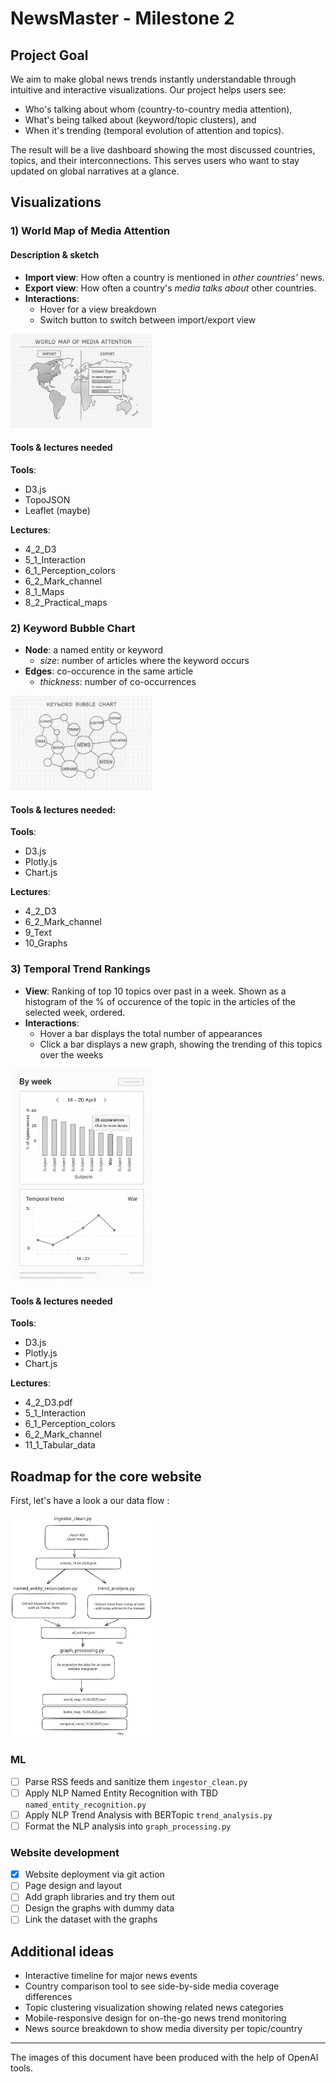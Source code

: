 # **NewsMaster** - Milestone 2

## Project Goal

We aim to make global news trends instantly understandable through intuitive and interactive visualizations. Our project helps users see:

- Who's talking about whom (country-to-country media attention),
- What's being talked about (keyword/topic clusters), and
- When it's trending (temporal evolution of attention and topics).

The result will be a live dashboard showing the most discussed countries, topics, and their interconnections. This serves users who want to stay updated on global narratives at a glance.

## Visualizations

### 1) World Map of Media Attention

#### Description & sketch

- **Import view**: How often a country is mentioned in *other countries'* news.
- **Export view**: How often a country's *media talks about* other countries.
- **Interactions**:
  - Hover for a view breakdown
  - Switch button to switch between import/export view

<img src="res/world_map.png" alt="World Map Visualization" width="45%">

#### Tools & lectures needed  

**Tools**:  

- D3.js  
- TopoJSON  
- Leaflet (maybe)  

**Lectures**:  

- 4_2_D3
- 5_1_Interaction
- 6_1_Perception_colors
- 6_2_Mark_channel
- 8_1_Maps
- 8_2_Practical_maps

### 2) Keyword Bubble Chart

- **Node**: a named entity or keyword
  - *size*: number of articles where the keyword occurs
- **Edges**: co-occurence in the same article
  - *thickness*: number of co-occurrences

<img src="res/bubble_chart.png" alt="Bubble Chart Keyword" width="45%">

#### Tools & lectures needed:

**Tools**:

- D3.js
- Plotly.js
- Chart.js

**Lectures**:

- 4_2_D3
- 6_2_Mark_channel
- 9_Text
- 10_Graphs

### 3) Temporal Trend Rankings

- **View**: Ranking of top 10 topics over past in a week. Shown as a histogram of the % of occurence of the topic in the articles of the selected week, ordered.
- **Interactions**:
  - Hover a bar displays the total number of appearances
  - Click a bar displays a new graph, showing the trending of this topics over the weeks

<img src="res/temporal_trend.jpg" alt="Temporal Trend Visualization" width="45%">

#### Tools & lectures needed

**Tools**:

- D3.js
- Plotly.js
- Chart.js

**Lectures**:

- 4_2_D3.pdf
- 5_1_Interaction
- 6_1_Perception_colors
- 6_2_Mark_channel
- 11_1_Tabular_data

## Roadmap for the core website  

First, let's have a look a our data flow :

<img src="res/pipeline.excalidraw.svg" alt="Data flow" width="45%">


### ML

- [ ] Parse RSS feeds and sanitize them `ingestor_clean.py`
- [ ] Apply NLP Named Entity Recognition with TBD `named_entity_recognition.py`
- [ ] Apply NLP Trend Analysis with BERTopic `trend_analysis.py`
- [ ] Format the NLP analysis into  `graph_processing.py`
  
### Website development

- [x] Website deployment via git action
- [ ] Page design and layout
- [ ] Add graph libraries and try them out
- [ ] Design the graphs with dummy data
- [ ] Link the dataset with the graphs

## Additional ideas  

- Interactive timeline for major news events
- Country comparison tool to see side-by-side media coverage differences
- Topic clustering visualization showing related news categories
- Mobile-responsive design for on-the-go news trend monitoring
- News source breakdown to show media diversity per topic/country

---
The images of this document have been produced with the help of OpenAI tools.
